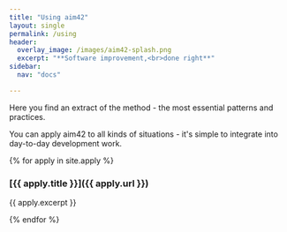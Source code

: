 ```yaml
---
title: "Using aim42"
layout: single
permalink: /using
header:
  overlay_image: /images/aim42-splash.png
  excerpt: "**Software improvement,<br>done right**"
sidebar:
  nav: "docs"

---
```


Here you find an extract of the method - the most essential patterns and practices.

You can apply aim42 to all kinds of situations - it's simple to integrate
into day-to-day development work.



{% for apply in site.apply %}

### [{{ apply.title }}]({{ apply.url }})

{{ apply.excerpt }}

{% endfor %}
